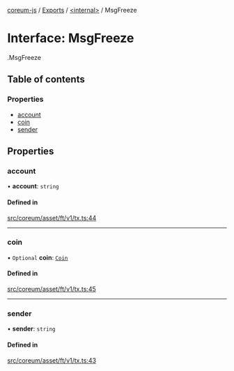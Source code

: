[coreum-js](../README.md) / [Exports](../modules.md) / [<internal\>](../modules/internal_.md) / MsgFreeze

# Interface: MsgFreeze

[<internal>](../modules/internal_.md).MsgFreeze

## Table of contents

### Properties

- [account](internal_.MsgFreeze-1.md#account)
- [coin](internal_.MsgFreeze-1.md#coin)
- [sender](internal_.MsgFreeze-1.md#sender)

## Properties

### account

• **account**: `string`

#### Defined in

[src/coreum/asset/ft/v1/tx.ts:44](https://github.com/PulsaraIO/coreum-js/blob/63824e3/src/coreum/asset/ft/v1/tx.ts#L44)

___

### coin

• `Optional` **coin**: [`Coin`](../modules/internal_.md#coin)

#### Defined in

[src/coreum/asset/ft/v1/tx.ts:45](https://github.com/PulsaraIO/coreum-js/blob/63824e3/src/coreum/asset/ft/v1/tx.ts#L45)

___

### sender

• **sender**: `string`

#### Defined in

[src/coreum/asset/ft/v1/tx.ts:43](https://github.com/PulsaraIO/coreum-js/blob/63824e3/src/coreum/asset/ft/v1/tx.ts#L43)

